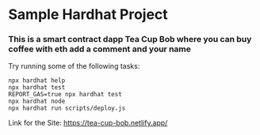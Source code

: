 # Sample Hardhat Project

### This is a smart contract dapp Tea Cup Bob where you can buy coffee with eth add a comment and your name 

Try running some of the following tasks:

```shell
npx hardhat help
npx hardhat test
REPORT_GAS=true npx hardhat test
npx hardhat node
npx hardhat run scripts/deploy.js
```

Link for the Site: https://tea-cup-bob.netlify.app/
